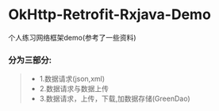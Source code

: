 # OkHttp-Retrofit-Rxjava-Demo
个人练习网络框架demo(参考了一些资料)
### 分为三部分:
>* 1.数据请求(json,xml)
>* 2.数据请求与数据上传
>* 3.数据请求，上传，下载,加数据存储(GreenDao)
 

